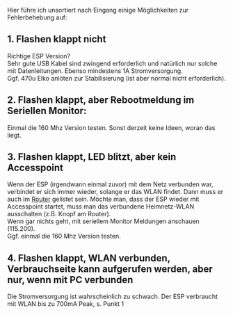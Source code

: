 Hier führe ich unsortiert nach Eingang einige Möglichkeiten zur Fehlerbehebung auf:

## 1. Flashen klappt nicht ##
Richtige ESP Version?  
Sehr gute USB Kabel sind zwingend erforderlich und natürlich nur solche mit Datenleitungen. Ebenso mindestens 1A Stromversorgung.  
Ggf. 470u Elko anlöten zur Stabilisierung (ist aber normal nicht erforderlich).

## 2. Flashen klappt, aber Rebootmeldung im Seriellen Monitor: ##
Einmal die 160 Mhz Version testen. Sonst derzeit keine Ideen, woran das liegt.

## 3. Flashen klappt, LED blitzt, aber kein Accesspoint ##
Wenn der ESP (irgendwann einmal zuvor) mit dem Netz verbunden war, verbindet er sich immer wieder, solange er das WLAN findet. Dann muss er auch im [Router](https://github.com/IchBauPV/1.Infos-zu-Beginn/blob/main/Einstellung-Fritzbox.md) 
gelistet sein. 
Möchte man, dass der ESP wieder mit Accesspoint startet, muss man das verbundene Heimnetz-WLAN ausschalten (z.B. Knopf am Router).  
Wenn gar nichts geht, mit seriellem Monitor Meldungen anschauen (115.200).  
Ggf. einmal die 160 Mhz Version testen.

## 4. Flashen klappt, WLAN verbunden, Verbrauchseite kann aufgerufen werden, aber nur, wenn mit PC verbunden ##
Die Stromversorgung ist wahrscheinlich zu schwach. Der ESP verbraucht mit WLAN bis zu 700mA Peak, s. Punkt 1 
